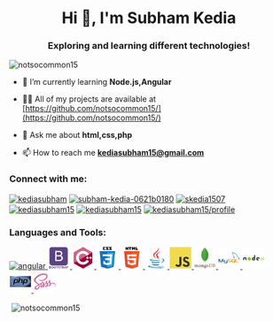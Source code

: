 <h1 align="center">Hi 👋, I'm Subham Kedia</h1>
<h3 align="center">Exploring and learning different technologies!</h3>

<p align="left"> <img src="https://komarev.com/ghpvc/?username=notsocommon15&label=Profile%20views&color=0e75b6&style=flat" alt="notsocommon15" /> </p>

- 🌱 I’m currently learning **Node.js,Angular**

- 👨‍💻 All of my projects are available at [https://github.com/notsocommon15/](https://github.com/notsocommon15/)

- 💬 Ask me about **html,css,php**

- 📫 How to reach me **kediasubham15@gmail.com**

<h3 align="left">Connect with me:</h3>
<p align="left">
<a href="https://dev.to/kediasubham" target="blank"><img align="center" src="https://cdn.jsdelivr.net/npm/simple-icons@3.0.1/icons/dev-dot-to.svg" alt="kediasubham" height="30" width="40" /></a>
<a href="https://linkedin.com/in/subham-kedia-0621b0180" target="blank"><img align="center" src="https://raw.githubusercontent.com/rahuldkjain/github-profile-readme-generator/master/src/images/icons/Social/linked-in-alt.svg" alt="subham-kedia-0621b0180" height="30" width="40" /></a>
<a href="https://www.codechef.com/users/skedia1507" target="blank"><img align="center" src="https://cdn.jsdelivr.net/npm/simple-icons@3.1.0/icons/codechef.svg" alt="skedia1507" height="30" width="40" /></a>
<a href="https://www.hackerrank.com/kediasubham15" target="blank"><img align="center" src="https://raw.githubusercontent.com/rahuldkjain/github-profile-readme-generator/master/src/images/icons/Social/hackerrank.svg" alt="kediasubham15" height="30" width="40" /></a>
<a href="https://www.leetcode.com/kediasubham15" target="blank"><img align="center" src="https://raw.githubusercontent.com/rahuldkjain/github-profile-readme-generator/master/src/images/icons/Social/leet-code.svg" alt="kediasubham15" height="30" width="40" /></a>
<a href="https://auth.geeksforgeeks.org/user/kediasubham15/profile" target="blank"><img align="center" src="https://raw.githubusercontent.com/rahuldkjain/github-profile-readme-generator/master/src/images/icons/Social/geeks-for-geeks.svg" alt="kediasubham15/profile" height="30" width="40" /></a>
</p>

<h3 align="left">Languages and Tools:</h3>
<p align="left"> <a href="https://angular.io" target="_blank"> <img src="https://angular.io/assets/images/logos/angular/angular.svg" alt="angular" width="40" height="40"/> </a> <a href="https://getbootstrap.com" target="_blank"> <img src="https://raw.githubusercontent.com/devicons/devicon/master/icons/bootstrap/bootstrap-plain-wordmark.svg" alt="bootstrap" width="40" height="40"/> </a> <a href="https://www.w3schools.com/cpp/" target="_blank"> <img src="https://raw.githubusercontent.com/devicons/devicon/master/icons/cplusplus/cplusplus-original.svg" alt="cplusplus" width="40" height="40"/> </a> <a href="https://www.w3schools.com/css/" target="_blank"> <img src="https://raw.githubusercontent.com/devicons/devicon/master/icons/css3/css3-original-wordmark.svg" alt="css3" width="40" height="40"/> </a> <a href="https://www.w3.org/html/" target="_blank"> <img src="https://raw.githubusercontent.com/devicons/devicon/master/icons/html5/html5-original-wordmark.svg" alt="html5" width="40" height="40"/> </a> <a href="https://www.java.com" target="_blank"> <img src="https://raw.githubusercontent.com/devicons/devicon/master/icons/java/java-original.svg" alt="java" width="40" height="40"/> </a> <a href="https://developer.mozilla.org/en-US/docs/Web/JavaScript" target="_blank"> <img src="https://raw.githubusercontent.com/devicons/devicon/master/icons/javascript/javascript-original.svg" alt="javascript" width="40" height="40"/> </a> <a href="https://www.mongodb.com/" target="_blank"> <img src="https://raw.githubusercontent.com/devicons/devicon/master/icons/mongodb/mongodb-original-wordmark.svg" alt="mongodb" width="40" height="40"/> </a> <a href="https://www.mysql.com/" target="_blank"> <img src="https://raw.githubusercontent.com/devicons/devicon/master/icons/mysql/mysql-original-wordmark.svg" alt="mysql" width="40" height="40"/> </a> <a href="https://nodejs.org" target="_blank"> <img src="https://raw.githubusercontent.com/devicons/devicon/master/icons/nodejs/nodejs-original-wordmark.svg" alt="nodejs" width="40" height="40"/> </a> <a href="https://www.php.net" target="_blank"> <img src="https://raw.githubusercontent.com/devicons/devicon/master/icons/php/php-original.svg" alt="php" width="40" height="40"/> </a> <a href="https://sass-lang.com" target="_blank"> <img src="https://raw.githubusercontent.com/devicons/devicon/master/icons/sass/sass-original.svg" alt="sass" width="40" height="40"/> </a> </p>


<p>&nbsp;<img align="center" src="https://github-readme-stats.vercel.app/api?username=notsocommon15&show_icons=true&locale=en" alt="notsocommon15" /></p>

